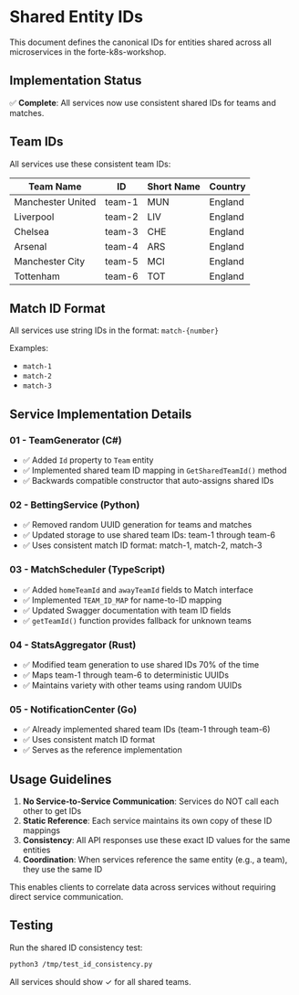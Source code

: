 # Shared Entity IDs

This document defines the canonical IDs for entities shared across all microservices in the forte-k8s-workshop.

## Implementation Status

✅ **Complete**: All services now use consistent shared IDs for teams and matches.

## Team IDs

All services use these consistent team IDs:

| Team Name | ID | Short Name | Country |
|-----------|----|-----------| --------|
| Manchester United | team-1 | MUN | England |
| Liverpool | team-2 | LIV | England |
| Chelsea | team-3 | CHE | England |
| Arsenal | team-4 | ARS | England |
| Manchester City | team-5 | MCI | England |
| Tottenham | team-6 | TOT | England |

## Match ID Format

All services use string IDs in the format: `match-{number}`

Examples:
- `match-1`
- `match-2` 
- `match-3`

## Service Implementation Details

### 01 - TeamGenerator (C#)
- ✅ Added `Id` property to `Team` entity
- ✅ Implemented shared team ID mapping in `GetSharedTeamId()` method
- ✅ Backwards compatible constructor that auto-assigns shared IDs

### 02 - BettingService (Python)
- ✅ Removed random UUID generation for teams and matches
- ✅ Updated storage to use shared team IDs: team-1 through team-6
- ✅ Uses consistent match ID format: match-1, match-2, match-3

### 03 - MatchScheduler (TypeScript)
- ✅ Added `homeTeamId` and `awayTeamId` fields to Match interface
- ✅ Implemented `TEAM_ID_MAP` for name-to-ID mapping
- ✅ Updated Swagger documentation with team ID fields
- ✅ `getTeamId()` function provides fallback for unknown teams

### 04 - StatsAggregator (Rust)
- ✅ Modified team generation to use shared IDs 70% of the time
- ✅ Maps team-1 through team-6 to deterministic UUIDs
- ✅ Maintains variety with other teams using random UUIDs

### 05 - NotificationCenter (Go)
- ✅ Already implemented shared team IDs (team-1 through team-6)
- ✅ Uses consistent match ID format
- ✅ Serves as the reference implementation

## Usage Guidelines

1. **No Service-to-Service Communication**: Services do NOT call each other to get IDs
2. **Static Reference**: Each service maintains its own copy of these ID mappings
3. **Consistency**: All API responses use these exact ID values for the same entities
4. **Coordination**: When services reference the same entity (e.g., a team), they use the same ID

This enables clients to correlate data across services without requiring direct service communication.

## Testing

Run the shared ID consistency test:
```bash
python3 /tmp/test_id_consistency.py
```

All services should show ✓ for all shared teams.
